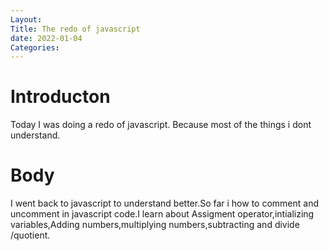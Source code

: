 ```yaml
---
Layout:
Title: The redo of javascript
date: 2022-01-04
Categories:
---
```

# Introducton
Today I was doing a redo of javascript. Because most of the things i dont understand.

# Body
I went back to javascript to understand better.So far i how to comment and uncomment in javascript code.I learn about Assigment operator,intializing variables,Adding numbers,multiplying numbers,subtracting and divide /quotient.

